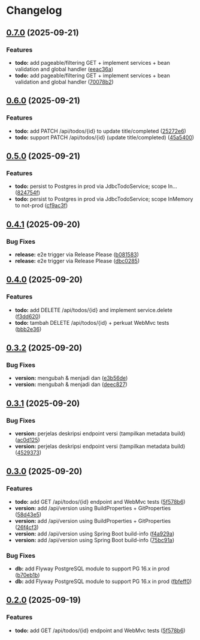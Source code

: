 # Changelog

## [0.7.0](https://github.com/wahidrizka/todolist/compare/v0.6.0...v0.7.0) (2025-09-21)


### Features

* **todo:** add pageable/filtering GET + implement services + bean validation and global handler ([eeac36a](https://github.com/wahidrizka/todolist/commit/eeac36abbd01a4d8c11348941a1f6e37321ef4c9))
* **todo:** add pageable/filtering GET + implement services + bean validation and global handler ([70078b2](https://github.com/wahidrizka/todolist/commit/70078b2cc1fdbedc4ccafcfd50276dae6d8dac33))

## [0.6.0](https://github.com/wahidrizka/todolist/compare/v0.5.0...v0.6.0) (2025-09-21)


### Features

* **todo:** add PATCH /api/todos/{id} to update title/completed ([25272e6](https://github.com/wahidrizka/todolist/commit/25272e6ab53f0ed9a2153894675975daabd43be4))
* **todo:** support PATCH /api/todos/{id} (update title/completed) ([45a5400](https://github.com/wahidrizka/todolist/commit/45a54004112c7cfc18e91c470b78e25d387b343b))

## [0.5.0](https://github.com/wahidrizka/todolist/compare/v0.4.1...v0.5.0) (2025-09-21)


### Features

* **todo:** persist to Postgres in prod via JdbcTodoService; scope In… ([824754f](https://github.com/wahidrizka/todolist/commit/824754f0463e7a5f99a28a0174ed7995209db00e))
* **todo:** persist to Postgres in prod via JdbcTodoService; scope InMemory to not-prod ([cf9ac3f](https://github.com/wahidrizka/todolist/commit/cf9ac3f60b25f297105e89abb409c7273da200ad))

## [0.4.1](https://github.com/wahidrizka/todolist/compare/v0.4.0...v0.4.1) (2025-09-20)


### Bug Fixes

* **release:** e2e trigger via Release Please ([b081583](https://github.com/wahidrizka/todolist/commit/b081583ce3e6647d5e54127079f2db9a03a14d10))
* **release:** e2e trigger via Release Please ([dbc0285](https://github.com/wahidrizka/todolist/commit/dbc02855d04852480cc0414a9b824cb311c539b1))

## [0.4.0](https://github.com/wahidrizka/todolist/compare/v0.3.2...v0.4.0) (2025-09-20)


### Features

* **todo:** add DELETE /api/todos/{id} and implement service.delete ([f3dd620](https://github.com/wahidrizka/todolist/commit/f3dd620649d4b7423e4d735eebfaae718de0173c))
* **todo:** tambah DELETE /api/todos/{id} + perkuat WebMvc tests ([bbb2e36](https://github.com/wahidrizka/todolist/commit/bbb2e36016330f7fd5a985a768e7beff63cb29a7))

## [0.3.2](https://github.com/wahidrizka/todolist/compare/v0.3.1...v0.3.2) (2025-09-20)


### Bug Fixes

* **version:** mengubah & menjadi dan ([e3b56de](https://github.com/wahidrizka/todolist/commit/e3b56dedbd5e1e5b7d2afa570518eaab2605d6b7))
* **version:** mengubah & menjadi dan ([deec827](https://github.com/wahidrizka/todolist/commit/deec82719256404ad2f23c25def54d578e19ab70))

## [0.3.1](https://github.com/wahidrizka/todolist/compare/v0.3.0...v0.3.1) (2025-09-20)


### Bug Fixes

* **version:** perjelas deskripsi endpoint versi (tampilkan metadata build) ([ac0d125](https://github.com/wahidrizka/todolist/commit/ac0d1250f86a00f2dc635d02e9b139ac5c97d4a8))
* **version:** perjelas deskripsi endpoint versi (tampilkan metadata build) ([4529373](https://github.com/wahidrizka/todolist/commit/4529373efc7aceb5a2d73bfd2631f2597d39393f))

## [0.3.0](https://github.com/wahidrizka/todolist/compare/v0.2.1...v0.3.0) (2025-09-20)


### Features

* **todo:** add GET /api/todos/{id} endpoint and WebMvc tests ([5f578b6](https://github.com/wahidrizka/todolist/commit/5f578b6a84bec9984b4d05567b8958f6f2f3b2f2))
* **version:** add /api/version using BuildProperties + GitProperties ([58d43e5](https://github.com/wahidrizka/todolist/commit/58d43e5b80e176676f1c7de0af2d8d7155f02d93))
* **version:** add /api/version using BuildProperties + GitProperties ([26f4cf3](https://github.com/wahidrizka/todolist/commit/26f4cf320f0b15b1aa23f74971927aa25823e3e4))
* **version:** add /api/version using Spring Boot build-info ([f4a929a](https://github.com/wahidrizka/todolist/commit/f4a929a97ee7ccb9bcac76eab17132d839341af3))
* **version:** add /api/version using Spring Boot build-info ([75bc91a](https://github.com/wahidrizka/todolist/commit/75bc91a3a05f83cfc3b221d8b53ce6ba4d1b7a0e))


### Bug Fixes

* **db:** add Flyway PostgreSQL module to support PG 16.x in prod ([b70eb1b](https://github.com/wahidrizka/todolist/commit/b70eb1b8890484c2c9ac92b2c56a57fafb738695))
* **db:** add Flyway PostgreSQL module to support PG 16.x in prod ([fbfeff0](https://github.com/wahidrizka/todolist/commit/fbfeff0bd9af6b6db74f8a040e14493131a127f6))

## [0.2.0](https://github.com/wahidrizka/todolist/compare/v0.1.0...v0.2.0) (2025-09-19)


### Features

* **todo:** add GET /api/todos/{id} endpoint and WebMvc tests ([5f578b6](https://github.com/wahidrizka/todolist/commit/5f578b6a84bec9984b4d05567b8958f6f2f3b2f2))
